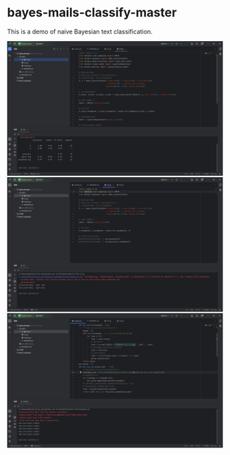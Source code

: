 # bayes-mails-classify-master
This is a demo of naive Bayesian text classification.

![屏幕截图 2025-04-08 164530.png](%E4%BB%BB%E5%8A%A1%E6%88%AA%E5%9B%BE/%E5%B1%8F%E5%B9%95%E6%88%AA%E5%9B%BE%202025-04-08%20164530.png)
![屏幕截图 2025-04-08 164538.png](%E4%BB%BB%E5%8A%A1%E6%88%AA%E5%9B%BE/%E5%B1%8F%E5%B9%95%E6%88%AA%E5%9B%BE%202025-04-08%20164538.png)
![屏幕截图 2025-04-08 164707.png](%E4%BB%BB%E5%8A%A1%E6%88%AA%E5%9B%BE/%E5%B1%8F%E5%B9%95%E6%88%AA%E5%9B%BE%202025-04-08%20164707.png)